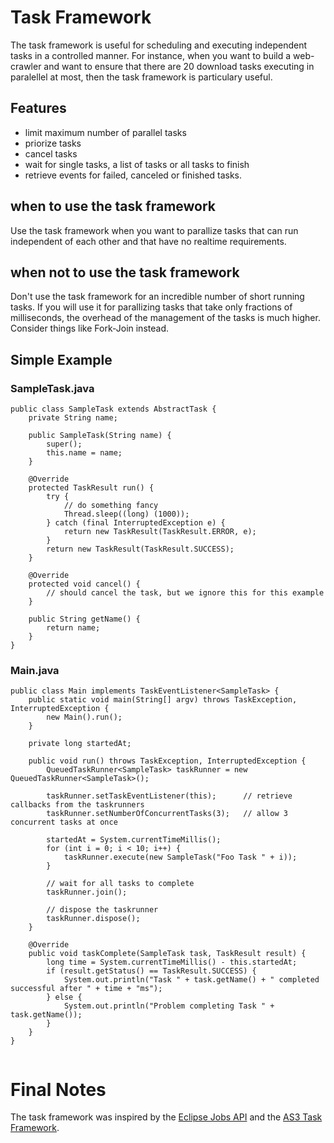 # Task Framework

The task framework is useful for scheduling and executing independent tasks in a controlled manner. For instance, when you want to build a web-crawler and want to ensure that there are 20 download tasks executing in paralellel at most, then the task framework is particulary useful.

## Features
* limit maximum number of parallel tasks
* priorize tasks
* cancel tasks
* wait for single tasks, a list of tasks or all tasks to finish
* retrieve events for failed, canceled or finished tasks.

## when to use the task framework
Use the task framework when you want to parallize tasks that can run independent of each other and that have no realtime requirements.

## when not to use the task framework
Don't use the task framework for an incredible number of short running tasks. If you will use it for parallizing tasks that take only fractions of milliseconds, the overhead of the management of the tasks is much higher. Consider things like Fork-Join instead. 

## Simple Example

### SampleTask.java

```
public class SampleTask extends AbstractTask {
    private String name;

    public SampleTask(String name) {
        super();
        this.name = name;
    }

    @Override
    protected TaskResult run() {
        try {
            // do something fancy
            Thread.sleep((long) (1000));
        } catch (final InterruptedException e) {
            return new TaskResult(TaskResult.ERROR, e);
        }
        return new TaskResult(TaskResult.SUCCESS);
    }

    @Override
    protected void cancel() {
        // should cancel the task, but we ignore this for this example
    }

    public String getName() {
        return name;
    }
}
```

### Main.java

```
public class Main implements TaskEventListener<SampleTask> {
    public static void main(String[] argv) throws TaskException, InterruptedException {
        new Main().run();
    }

    private long startedAt;

    public void run() throws TaskException, InterruptedException {
        QueuedTaskRunner<SampleTask> taskRunner = new QueuedTaskRunner<SampleTask>();

        taskRunner.setTaskEventListener(this);      // retrieve callbacks from the taskrunners
        taskRunner.setNumberOfConcurrentTasks(3);   // allow 3 concurrent tasks at once

        startedAt = System.currentTimeMillis();
        for (int i = 0; i < 10; i++) {
            taskRunner.execute(new SampleTask("Foo Task " + i));
        }

        // wait for all tasks to complete
        taskRunner.join();
        
        // dispose the taskrunner
        taskRunner.dispose();
    }

    @Override
    public void taskComplete(SampleTask task, TaskResult result) {
        long time = System.currentTimeMillis() - this.startedAt;
        if (result.getStatus() == TaskResult.SUCCESS) {
            System.out.println("Task " + task.getName() + " completed successful after " + time + "ms");
        } else {
            System.out.println("Problem completing Task " + task.getName());
        }
    }
}


```

# Final Notes

The task framework was inspired by the [Eclipse Jobs API](http://www.eclipse.org/articles/Article-Concurrency/jobs-api.html) and the [AS3 Task Framework](http://www.spicefactory.org/spicelib/docs/as3/current/manual/?page=overview&section=swc).
